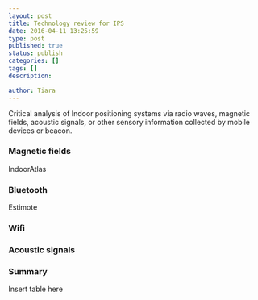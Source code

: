 ```yaml
---
layout: post
title: Technology review for IPS  
date: 2016-04-11 13:25:59
type: post
published: true
status: publish
categories: []
tags: []
description: 

author: Tiara 
---
```


Critical analysis of Indoor positioning systems via radio waves, magnetic fields, acoustic signals, or other sensory information collected by mobile devices or beacon.

### Magnetic fields

IndoorAtlas 

### Bluetooth

Estimote  


### Wifi


### Acoustic signals 





### Summary 

Insert table here 



